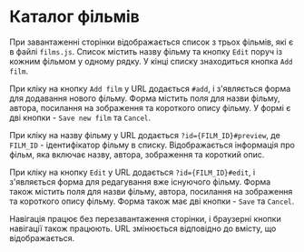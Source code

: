 # Каталог фільмів
При завантаженні сторінки відображається список з трьох фільмів, які є в файлі `films.js`. Список містить назву фільму та кнопку `Edit` поруч із кожним фільмом у одному рядку. У кінці списку знаходиться кнопка `Add film`. 

При кліку на кнопку `Add film` у URL додається `#add`, і з'являється форма для додавання нового фільму. Форма містить поля для назви фільму, автора, посилання на зображення та короткого опису фільму. У формі є дві кнопки - `Save new film` та `Cancel`.

При кліку на назву фільму у URL додається `?id={FILM_ID}#preview`, де `FILM_ID` - ідентифікатор фільму в списку. Відображається інформація про фільм, яка включає назву, автора, зображення та короткий опис.

При кліку на кнопку `Edit` у URL додається `?id={FILM_ID}#edit`, і з'являється форма для редагування вже існуючого фільму. Форма також містить поля для назви фільму, автора, посилання на зображення та короткого опису фільму. Форма також має дві кнопки - `Save` та `Cancel`.

Навігація працює без перезавантаження сторінки, і браузерні кнопки навігації також працюють. URL змінюється відповідно до вмісту, що відображається.